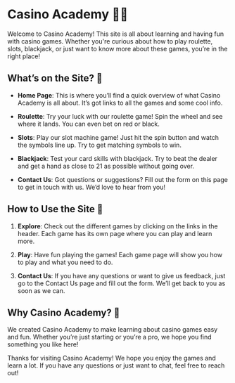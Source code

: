 # Casino Academy 🎲🎰

Welcome to Casino Academy! This site is all about learning and having fun with casino games. Whether you're curious about how to play roulette, slots, blackjack, or just want to know more about these games, you’re in the right place!

## What’s on the Site? 🤔

- **Home Page**: This is where you’ll find a quick overview of what Casino Academy is all about. It’s got links to all the games and some cool info.
  
- **Roulette**: Try your luck with our roulette game! Spin the wheel and see where it lands. You can even bet on red or black.

- **Slots**: Play our slot machine game! Just hit the spin button and watch the symbols line up. Try to get matching symbols to win.

- **Blackjack**: Test your card skills with blackjack. Try to beat the dealer and get a hand as close to 21 as possible without going over.

- **Contact Us**: Got questions or suggestions? Fill out the form on this page to get in touch with us. We’d love to hear from you!

## How to Use the Site 🚀

1. **Explore**: Check out the different games by clicking on the links in the header. Each game has its own page where you can play and learn more.

2. **Play**: Have fun playing the games! Each game page will show you how to play and what you need to do.

3. **Contact Us**: If you have any questions or want to give us feedback, just go to the Contact Us page and fill out the form. We’ll get back to you as soon as we can.

## Why Casino Academy? 🎉

We created Casino Academy to make learning about casino games easy and fun. Whether you’re just starting or you’re a pro, we hope you find something you like here!

Thanks for visiting Casino Academy! We hope you enjoy the games and learn a lot. If you have any questions or just want to chat, feel free to reach out!
